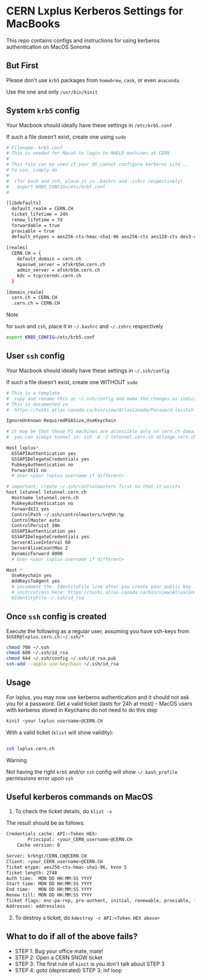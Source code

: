 # CERN Lxplus Kerberos Settings for MacBooks

This repo contains configs and instructions for using kerberos authentication on MacOS Sonoma

## But First

Please don't use `krb5` packages from `homebrew`, `cask`, or even `anaconda`. 

Use the one and only `/usr/bin/kinit`

## System `krb5` config

Your Macbook should ideally have these settings in `/etc/krb5.conf`

If such a file doesn't exist, create one using `sudo`


```bash
# Filename: krb5.conf
# This is needed for MacoS to login to RHEL9 machines at CERN
#
# This file can be used if your OS cannot configure kerberos site ..
# to use, simply do
#
#  (for bash and zsh, place it in .bashrc and .zshrc respectively)
#   export KRB5_CONFIG=/etc/krb5.conf
#

[libdefaults]
  default_realm = CERN.CH
  ticket_lifetime = 24h
  renew_lifetime = 7d
  forwardable = true
  proxiable = true
  default_etypes = aes256-cts-hmac-sha1-96 aes256-cts aes128-cts des3-cbc-sha1 des-cbc-md5 des-cbc-crc
  
[realms]
  CERN.CH = {
    default_domain = cern.ch
    kpasswd_server = afskrb5m.cern.ch
    admin_server = afskrb5m.cern.ch
    kdc = tcp/cerndc.cern.ch
  }

[domain_realm]
  cern.ch = CERN.CH
  .cern.ch = CERN.CH
```

>[!NOTE]
> for `bash` and `zsh`, place it in `~/.bashrc` and `~/.zshrc` respectively
> ```bash
> export KRB5_CONFIG=/etc/krb5.conf
> ```

## User `ssh` config

Your Macbook should ideally have these settings in `~/.ssh/config`

If such a file doesn't exist, create one WITHOUT `sudo`

```bash
# This is a template 
#  copy and rename this as ~/.ssh/config and make the changes as indicated
# This is documented in 
#  https://twiki.atlas-canada.ca/bin/view/AtlasCanada/Password-lessSsh

IgnoreUnknown RequiredRSASize,UseKeychain

# it may be that these P1 machines are accessible only on cern.ch domains ...
#  you can always tunnel in: ssh -A -J lxtunnel.cern.ch atlasgw.cern.ch

Host lxplus*
  GSSAPIAuthentication yes 
  GSSAPIDelegateCredentials yes 
  PubkeyAuthentication no 
  ForwardX11 no
  # User <your lxplus username if different>

# important: create ~/.ssh/controlmasters first so that it exists
host lxtunnel lxtunnel.cern.ch
  Hostname lxtunnel.cern.ch
  PubkeyAuthentication no
  ForwardX11 yes
  ControlPath ~/.ssh/controlmasters/%r@%h:%p
  ControlMaster auto
  ControlPersist 10m
  GSSAPIAuthentication yes
  GSSAPIDelegateCredentials yes
  ServerAliveInterval 60
  ServerAliveCountMax 2
  DynamicForward 8090
  # User <your lxplus username if different>

Host *
  UseKeychain yes
  AddKeysToAgent yes
  # uncomment the  IdentityFile line after you create your public key
  # instrcutions here: https://twiki.atlas-canada.ca/bin/view/AtlasCanada/Password-lessSsh
  #IdentityFile ~/.ssh/id_rsa
```

## Once `ssh` config is created

Execute the following as a regular user, assuming you have ssh-keys from `$USER@lxplus.cern.ch:~/.ssh/*`

```bash
chmod 700 ~/.ssh
chmod 600 ~/.ssh/id_rsa
chmod 644 ~/.ssh/config ~/.ssh/id_rsa.pub
ssh-add --apple-use-keychain ~/.ssh/id_rsa
```

## Usage

For lxplus, you may now use kerberos authentication and it should not ask you for a password.
Get a valid ticket (lasts for 24h at most) - MacOS users with kerberos stored in Keychains do not need to do this step

```bash
kinit <your lxplus username>@CERN.CH
```

With a valid ticket (`klist` will show validity):
```bash

ssh lxplus.cern.ch
```

>[!WARNING]
>Not having the right `krb5` and/or `ssh` config will show `~/.bash_profile` permissions error upon `ssh`

## Useful kerberos commands on MacOS

1. To check the ticket details, do `klist -v`

The result should be as follows:

```bash
Credentials cache: API:<Token HEX>
        Principal: <your_CERN_username>@CERN.CH
    Cache version: 0

Server: krbtgt/CERN.CH@CERN.CH
Client: <your_CERN_username>@CERN.CH
Ticket etype: aes256-cts-hmac-sha1-96, kvno 5
Ticket length: 2748
Auth time:  MON DD HH:MM:SS YYYY
Start time: MON DD HH:MM:SS YYYY
End time:   MON DD HH:MM:SS YYYY
Renew till: MON DD HH:MM:SS YYYY
Ticket flags: enc-pa-rep, pre-authent, initial, renewable, proxiable, forwardable
Addresses: addressless
```
2. To destroy a ticket, do `kdestroy -c API:<Token HEX above>`

## What to do if all of the above fails?

- STEP 1: Bug your office mate, mate!
- STEP 2: Open a CERN SNOW ticket
- STEP 3: The first rule of `kinit` is you don't talk about STEP 3
- STEP 4: goto (deprecated) STEP 3; inf loop
